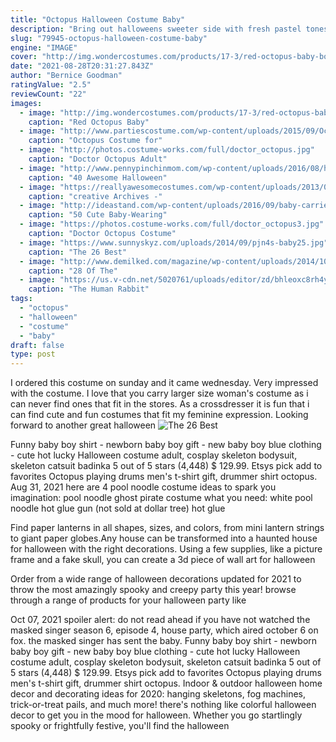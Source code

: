 ```yaml
---
title: "Octopus Halloween Costume Baby"
description: "Bring out halloweens sweeter side with fresh pastel tones and friendly ombre ghosts. Or take inspiration from the roaring 20s with hanging skeletons, crepe-paper streamers and a smiling line-up of retro halloween"
slug: "79945-octopus-halloween-costume-baby"
engine: "IMAGE"
cover: "http://img.wondercostumes.com/products/17-3/red-octopus-baby-boys-costume.jpg"
date: "2021-08-28T20:31:27.843Z"
author: "Bernice Goodman"
ratingValue: "2.5"
reviewCount: "22"
images:
  - image: "http://img.wondercostumes.com/products/17-3/red-octopus-baby-boys-costume.jpg"
    caption: "Red Octopus Baby"
  - image: "http://www.partiescostume.com/wp-content/uploads/2015/09/Octopus-Costume-Pattern.jpg"
    caption: "Octopus Costume for"
  - image: "http://photos.costume-works.com/full/doctor_octopus.jpg"
    caption: "Doctor Octopus Adult"
  - image: "http://www.pennypinchinmom.com/wp-content/uploads/2016/08/halloween-costume-lumberjack.jpg"
    caption: "40 Awesome Halloween"
  - image: "https://reallyawesomecostumes.com/wp-content/uploads/2013/05/funny-Halloween-hurricane-costume-umbrella.jpg"
    caption: "creative Archives -"
  - image: "http://ideastand.com/wp-content/uploads/2016/09/baby-carrier-halloween-costumes/17-baby-carrier-halloween-costume.jpg"
    caption: "50 Cute Baby-Wearing"
  - image: "https://photos.costume-works.com/full/doctor_octopus3.jpg"
    caption: "Doctor Octopus Costume"
  - image: "https://www.sunnyskyz.com/uploads/2014/09/pjn4s-baby25.jpg"
    caption: "The 26 Best"
  - image: "http://www.demilked.com/magazine/wp-content/uploads/2014/10/cool-children-halloween-costumes-5.jpg"
    caption: "28 Of The"
  - image: "https://us.v-cdn.net/5020761/uploads/editor/zd/bhleoxc8rh4y.png"
    caption: "The Human Rabbit"
tags:
  - "octopus"
  - "halloween"
  - "costume"
  - "baby"
draft: false
type: post
---
```


I ordered this costume on sunday and it came wednesday. Very impressed with the costume. I love that you carry larger size woman's costume as i can never find ones that fit in the stores. As a crossdresser it is fun that i can find cute and fun costumes that fit my feminine expression. Looking forward to another great halloween
![The 26 Best](https://www.sunnyskyz.com/uploads/2014/09/pjn4s-baby25.jpg "The 26 Best")

Funny baby boy shirt - newborn baby boy gift - new baby boy blue clothing - cute hot lucky  Halloween costume adult, cosplay skeleton bodysuit, skeleton catsuit badinka 5 out of 5 stars (4,448) $ 129.99. Etsys pick add to favorites Octopus playing drums men&#39;s t-shirt gift, drummer shirt octopus. Aug 31, 2021 here are 4 pool noodle costume ideas to spark you imagination: pool noodle ghost pirate costume what you need: white pool noodle hot glue gun (not sold at dollar tree) hot glue
<!--inArticleAds-->

<!--galleryOne-->

Find paper lanterns in all shapes, sizes, and colors, from mini lantern strings to giant paper globes.Any house can be transformed into a haunted house for halloween with the right decorations. Using a few supplies, like a picture frame and a fake skull, you can create a 3d piece of wall art for halloween
<!--inArticleAds-->

<!--galleryTwo-->

Order from a wide range of halloween decorations updated for 2021 to throw the most amazingly spooky and creepy party this year! browse through a range of products for your halloween party like
<!--galleryThree-->

Oct 07, 2021 spoiler alert: do not read ahead if you have not watched the masked singer season 6, episode 4, house party, which aired october 6 on fox. the masked singer has sent the baby. Funny baby boy shirt - newborn baby boy gift - new baby boy blue clothing - cute hot lucky  Halloween costume adult, cosplay skeleton bodysuit, skeleton catsuit badinka 5 out of 5 stars (4,448) $ 129.99. Etsys pick add to favorites Octopus playing drums men's t-shirt gift, drummer shirt octopus. Indoor & outdoor halloween home decor and decorating ideas for 2020: hanging skeletons, fog machines, trick-or-treat pails, and much more! there's nothing like colorful halloween decor to get you in the mood for halloween. Whether you go startlingly spooky or frightfully festive, you'll find the halloween